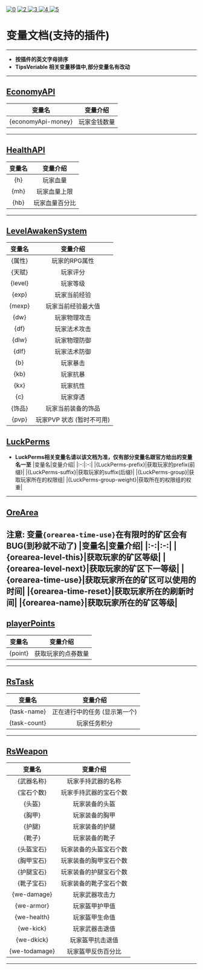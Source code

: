 [![0](https://img.shields.io/badge/%3C%3D-%E8%BF%94%E5%9B%9E-a?style=plastic&color=yellow)](.././README.md)
[![2](https://img.shields.io/badge/%E5%8F%98%E9%87%8F-%E6%96%87%E5%AD%97%E7%9B%B8%E5%85%B3-a?style=plastic&color=blue)
](./text-variables.md)
[![3](https://img.shields.io/badge/%E5%8F%98%E9%87%8F-%E7%8E%A9%E5%AE%B6%E7%9B%B8%E5%85%B3-a?style=plastic&color=blue)
](./player-variables.md)
[![4](https://img.shields.io/badge/%E5%8F%98%E9%87%8F-%E6%9C%8D%E5%8A%A1%E5%99%A8%E7%9B%B8%E5%85%B3-a?style=plastic&color=blue)
](./server-variables.md)
[![5](https://img.shields.io/badge/%E5%8F%98%E9%87%8F-%E6%94%AF%E6%8C%81%E7%9A%84%E6%8F%92%E4%BB%B6-a?style=plastic)
](./SupportPluginsVariables.md)
# **变量文档(支持的插件)**
---
- **按插件的英文字母排序**  
- **TipsVeriable 相关变量移值中,部分变量名有改动**
---
## **[EconomyAPI](https://github.com/Nukkit-coders/EconomyAPI)**
|变量名|变量介绍|
|:-:|:-:|
|{economyApi-money}|玩家金钱数量|
---
## **[HealthAPI](https://github.com/SmallasWater/HealthAPI)**
|变量名|变量介绍|
|:-:|:-:|
|{h}|玩家血量|
|{mh}|玩家血量上限|
|{hb}|玩家血量百分比|
---
## **[LevelAwakenSystem](https://github.com/SmallasWater/LevelAwakenSystem)**
|变量名|变量介绍|
|:-:|:-:|
|{属性}|玩家的RPG属性|
|{天赋}|玩家评分|
|{level}|玩家等级|
|{exp}|玩家当前经验|
|{mexp}|玩家当前经验最大值|
|{dw}|玩家物理攻击|
|{df}|玩家法术攻击|
|{dlw}|玩家物理防御|
|{dlf}|玩家法术防御|
|{b}|玩家暴击|
|{kb}|玩家抗暴|
|{kx}|玩家抗性|
|{c}|玩家穿透|
|{饰品}|玩家当前装备的饰品|
|{pvp}|玩家PVP 状态 (暂时不可用)|
## **[LuckPerms](https://luckperms.net/)**
- **LuckPerms相关变量名请以该文档为准，仅有部分变量名跟官方给出的变量名一至**
|变量名|变量介绍|
|:-:|:-:|
|{LuckPerms-prefix}|获取玩家的prefix(前缀)|
|{LuckPerms-suffix}|获取玩家的suffix(后缀)|
|{LuckPerms-group}|获取玩家所在的权限组|
|{LuckPerms-group-weight}|获取所在的权限组的权重|

---
## **[OreArea](https://github.com/SmallasWater/OreArea)**
**注意: 变量`{orearea-time-use}`在有限时的矿区会有BUG(到秒就不动了)**
|变量名|变量介绍|
|:-:|:-:|
|{orearea-level-this}|获取玩家的矿区等级|
|{orearea-level-next}|获取玩家的矿区下一等级|
|{orearea-time-use}|获取玩家所在的矿区可以使用的时间|
|{orearea-time-reset}|获取玩家所在的刷新时间|
|{orearea-name}|获取玩家所在的矿区等级|
---
## **[playerPoints](https://github.com/SmallasWater/PlayerPoints)**
|变量名|变量介绍|
|:-:|:-:|
|{point}|获取玩家的点券数量|
---
## **[RsTask](https://github.com/MemoriesOfTime/RSTask)**
|变量名|变量介绍|
|:-:|:-:|
|{task-name}|正在进行中的任务 (显示第一个)|
|{task-count}|玩家任务积分|
---
## **[RsWeapon](https://github.com/SmallasWater/RsWeapon)**
|变量名|变量介绍|
|:-:|:-:|
|{武器名称}|玩家手持武器的名称|
|{宝石个数}|玩家手持武器的宝石个数|
|{头盔}|玩家装备的头盔|
|{胸甲}|玩家装备的胸甲|
|{护腿}|玩家装备的护腿|
|{靴子}|玩家装备的靴子|
|{头盔宝石}|玩家装备的头盔宝石个数|
|{胸甲宝石}|玩家装备的胸甲宝石个数|
|{护腿宝石}|玩家装备的护腿宝石个数|
|{靴子宝石}|玩家装备的靴子宝石个数|
|{we-damage}|玩家武器攻击力|
|{we-armor}|玩家盔甲护甲值|
|{we-health}|玩家盔甲生命值|
|{we-kick}|玩家武器击退值|
|{we-dkick}|玩家盔甲抗击退值|
|{we-todamage}|玩家盔甲反伤百分比|
---